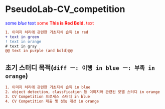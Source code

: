 # PseudoLab-CV_competition

<span style="color:blue">some *blue* text</span>
<span style="color:red">some **This is Red Bold.** text</span>

```diff
1. 이미지 처리에 관련한 기초지식 습득 in red
+ text in green
! text in orange
# text in gray
@@ text in purple (and bold)@@
```

## 초기 스터디 목적(```diff ㅡ: 이행 in blue ㅡ: 부족 in orange```)
```diff
1. 이미지 처리에 관련한 기초지식 습득 in blue
2. object detection, classfication 등 이미지와 관련된 모델 스터디 in orange
3. CV Competition 프로세스 스터디 in blue
4. CV Competition 제출 및 성능 개선 in orange
```
